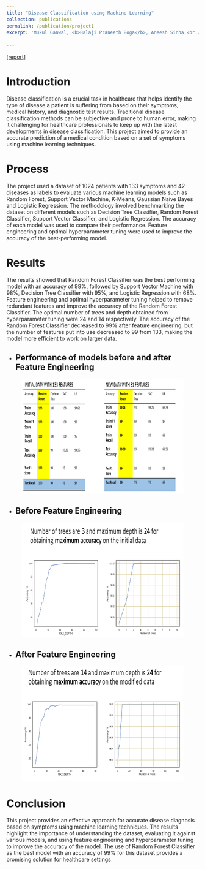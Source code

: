 ```yaml
---
title: "Disease Classification using Machine Learning"
collection: publications
permalink: /publication/project1
excerpt: 'Mukul Ganwal, <b>Balaji Praneeth Boga</b>, Aneesh Sinha.<br /><b>CMU-</b> 24787 Machine Learning and Artificial Intelligence for Engineers [2022]'

---
```


[[report]](https://drive.google.com/file/d/1qMTXv_fu_c8M2EPm1wNiyFBQXkHnjVqf/view?usp=share_link)


Introduction
======

Disease classification is a crucial task in healthcare that helps identify the type of disease a patient is suffering from based on their symptoms, medical history, and diagnostic test results. Traditional disease classification methods can be subjective and prone to human error, making it challenging for healthcare professionals to keep up with the latest developments in disease classification. This project aimed to provide an accurate prediction of a medical condition based on a set of symptoms using machine learning techniques.


Process
======

The project used a dataset of 1024 patients with 133 symptoms and 42 diseases as labels to evaluate various machine learning models such as Random Forest, Support Vector Machine, K-Means, Gaussian Naive Bayes and Logistic Regression. The methodology involved benchmarking the dataset on different models such as Decision Tree Classifier, Random Forest Classifier, Support Vector Classifier, and Logistic Regression. The accuracy of each model was used to compare their performance. Feature engineering and optimal hyperparameter tuning were used to improve the accuracy of the best-performing model.


Results
======

The results showed that Random Forest Classifier was the best performing model with an accuracy of 99%, followed by Support Vector Machine with 98%, Decision Tree Classifier with 95%, and Logistic Regression with 68%. Feature engineering and optimal hyperparameter tuning helped to remove redundant features and improve the accuracy of the Random Forest Classifier. The optimal number of trees and depth obtained from hyperparameter tuning were 24 and 14 respectively. The accuracy of the Random Forest Classifier decreased to 99% after feature engineering, but the number of features put into use decreased to 99 from 133, making the model more efficient to work on larger data.

* <h2>Performance of models before and after Feature Engineering</h2>
<figure>
  <img src="/images/comp res.png" style="width:600px;height:300px;">
</figure>

* <h2>Before Feature Engineering</h2>
<figure>
  <img src="/images/bf trees.png" style="width:600px;height:300px;">
</figure>

* <h2>After Feature Engineering</h2>
<figure>
  <img src="/images/af trees.png" style="width:600px;height:300px;">
</figure>



Conclusion
======

This project provides an effective approach for accurate disease diagnosis based on symptoms using machine learning techniques. The results highlight the importance of understanding the dataset, evaluating it against various models, and using feature engineering and hyperparameter tuning to improve the accuracy of the model. The use of Random Forest Classifier as the best model with an accuracy of 99% for this dataset provides a promising solution for healthcare settings
